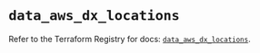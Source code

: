 # `data_aws_dx_locations`

Refer to the Terraform Registry for docs: [`data_aws_dx_locations`](https://registry.terraform.io/providers/hashicorp/aws/6.5.0/docs/data-sources/dx_locations).
